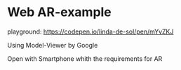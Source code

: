 # Web AR-example

playground: https://codepen.io/linda-de-sol/pen/mYvZKJ

Using Model-Viewer by Google

Open with Smartphone whith the requirements for AR
